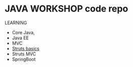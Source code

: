 # JAVA WORKSHOP code repo

LEARNING 
* Core Java,
* Java EE
* MVC
* <a href="https://github.com/sathish144625/JAVA_WORKSHOP/tree/main/Maven">Struts basics</a>
* Struts MVC 
* SpringBoot
